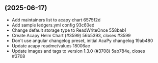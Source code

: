 ##  (2025-06-17)

* Add maintainers list to acapy chart 6575f2d
* Add sample ledgers.yml config 93c60ed
* Change default storage type to ReadWriteOnce 558bab1
* Create Acapy Helm Chart (#3599) 56b5393, closes #3599
* Don't use angular changelog preset, initial AcaPy changelog 19ab480
* Update acapy readme/values 18006ae
* Update images and tags to version 1.3.0 (#3708) 5ab784e, closes #3708



